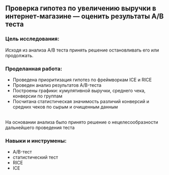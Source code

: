 <H2>Проверка гипотез по увеличению выручки в интернет-магазине — оценить результаты A/B теста</H2>

<h3>Цель исследования:</h3>    
Исходя из анализа А/В теста принять решение остановливать его или продолжать. 

  <br>
<h3>Проделанная работа:</h3>

- Проведена приоритизация гипотез по фреймворкам ICE и RICE
- Проведен анализ результатов A/B-теста
- Построены графики: кумулятивной выручки, среднего чека, конверсии по группам
- Посчитана статистическая значимость различий конверсий и средних чеков по сырым и очищенным данным
<br>
На основании анализа было принято решение о нецелесообразности дальнейшего проведения теста
  
<h3> Навыки и инструмены:</h3>

- A/B-тест
- статистический тест
-  RICE
-  ICE


